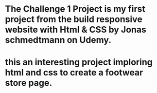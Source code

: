 # The Challenge 1 Project is my first project from the build responsive website with Html & CSS by Jonas schmedtmann on Udemy.
# this an interesting project imploring html and css to create a footwear store page.
